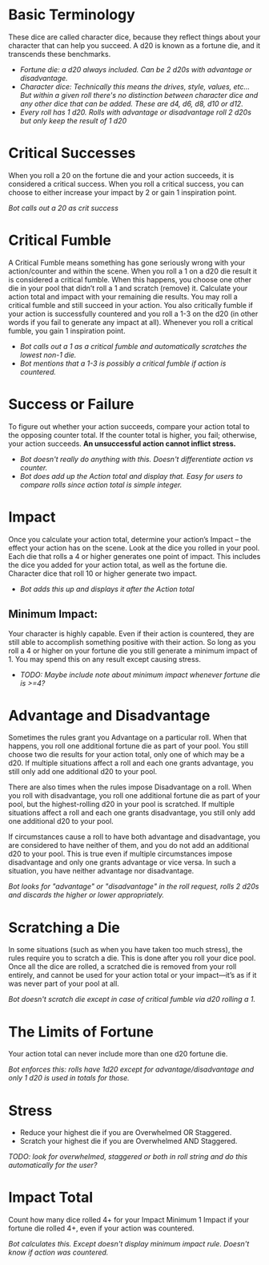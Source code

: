 # Basic Terminology
These dice are called character dice, because they reflect things about your character that can help you succeed. 
A d20 is known as a fortune die, and it transcends these benchmarks.

- _Fortune die: a d20 always included. Can be 2 d20s with advantage or disadvantage._
- _Character dice: Technically this means the drives, style, values, etc... But within a given roll there's no distinction between character dice and any other dice that can be added. These are d4, d6, d8, d10 or d12._
- _Every roll has 1 d20. Rolls with advantage or disadvantage roll 2 d20s but only keep the result of 1 d20_

# Critical Successes
When you roll a 20 on the fortune die and your action succeeds, it is considered a critical success.
When you roll a critical success, you can choose to either increase your impact by 2 or gain 1 inspiration point.

_Bot calls out a 20 as crit success_

# Critical Fumble
A Critical Fumble means something has gone seriously wrong with your action/counter and within the scene.
When you roll a 1 on a d20 die result it is considered a critical fumble. 
When this happens, you choose one other die in your pool that didn’t roll a 1 and scratch (remove) it. 
Calculate your action total and impact with your remaining die results. 
You may roll a critical fumble and still succeed in your action. 
You also critically fumble if your action is successfully countered and you roll a 1-3 on the d20 (in other words if you fail to generate any impact at all).
Whenever you roll a critical fumble, you gain 1 inspiration point. 

- _Bot calls out a 1 as a critical fumble and automatically scratches the lowest non-1 die._
- _Bot mentions that a 1-3 is possibly a critical fumble if action is countered._

# Success or Failure
To figure out whether your action succeeds, compare your action total to the opposing counter total. 
If the counter total is higher, you fail; otherwise, your action succeeds. 
**An unsuccessful action cannot inflict stress.**

- _Bot doesn't really do anything with this. Doesn't differentiate action vs counter._
- _Bot *does* add up the Action total and display that. Easy for users to compare rolls since action total is simple integer._

# Impact
Once you calculate your action total, determine your action’s Impact – the effect your action has on the scene. 
Look at the dice you rolled in your pool. Each die that rolls a 4 or higher generates one point of impact. 
This includes the dice you added for your action total, as well as the fortune die. 
Character dice that roll 10 or higher generate two impact.

- _Bot adds this up and displays it after the Action total_

## Minimum Impact: 
Your character is highly capable. 
Even if their action is countered, they are still able to accomplish something positive with their action. 
So long as you roll a 4 or higher on your fortune die you still generate a minimum impact of 1. 
You may spend this on any result except causing stress.  

- _TODO: Maybe include note about minimum impact whenever fortune die is >=4?_

# Advantage and Disadvantage
Sometimes the rules grant you Advantage on a particular roll. 
When that happens, you roll one additional fortune die as part of your pool. 
You still choose two die results for your action total, only one of which may be a d20. 
If multiple situations affect a roll and each one grants advantage, you still only add one additional d20 to your pool.

There are also times when the rules impose Disadvantage on a roll. 
When you roll with disadvantage, you roll one additional fortune die as part of your pool, but the highest-rolling d20 in your pool is scratched. 
If multiple situations affect a roll and each one grants disadvantage, you still only add one additional d20 to your pool.

If circumstances cause a roll to have both advantage and disadvantage, you are considered to have neither of them, and you do not add an additional d20 to your pool. 
This is true even if multiple circumstances impose disadvantage and only one grants advantage or vice versa. 
In such a situation, you have neither advantage nor disadvantage.

_Bot looks for "advantage" or "disadvantage" in the roll request, rolls 2 d20s and discards the higher or lower appropriately._

# Scratching a Die
In some situations (such as when you have taken too much stress), the rules require you to scratch a die. 
This is done after you roll your dice pool. 
Once all the dice are rolled, a scratched die is removed from your roll entirely, and cannot be used for your action total or your impact—it’s as if it was never part of your pool at all.

_Bot doesn't scratch die except in case of critical fumble via d20 rolling a 1._

# The Limits of Fortune
Your action total can never include more than one d20 fortune die.

_Bot enforces this: rolls have 1d20 except for advantage/disadvantage and only 1 d20 is used in totals for those._

# Stress
- Reduce your highest die if you are Overwhelmed OR Staggered. 
- Scratch your highest die if you are Overwhelmed AND Staggered.

_TODO: look for overwhelmed, staggered or both in roll string and do this automatically for the user?_

# Impact Total
Count how many dice rolled 4+ for your Impact 
Minimum 1 Impact if your fortune die rolled 4+, even if your action was countered.

_Bot calculates this. Except doesn't display minimum impact rule. Doesn't know if action was countered._
